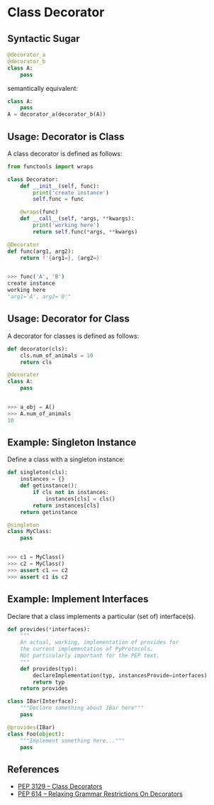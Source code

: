 # Class Decorator

## Syntactic Sugar

```python
@decorator_a
@decorator_b
class A:
    pass
```

semantically equivalent:

```python
class A:
    pass
A = decorator_a(decorator_b(A))
```

## Usage: Decorator is Class

A class decorator is defined as follows:

```python
from functools import wraps

class Decorator:
    def __init__(self, func):
        print('create instance')
        self.func = func

    @wraps(func)
    def __call__(self, *args, **kwargs):
        print('working here')
        return self.func(*args, **kwargs)

@Decorator
def func(arg1, arg2):
    return f'{arg1=}, {arg2=}'


>>> func('A', 'B')
create instance
working here
"arg1='A', arg2='B'"
```

## Usage: Decorator for Class

A decorator for classes is defined as follows:

```python
def decorator(cls):
    cls.num_of_animals = 10
    return cls

@decorater
class A:
    pass


>>> a_obj = A()
>>> A.num_of_animals
10
```

## Example: Singleton Instance

Define a class with a singleton instance:

```python
def singleton(cls):
    instances = {}
    def getinstance():
        if cls not in instances:
            instances[cls] = cls()
        return instances[cls]
    return getinstance

@singleton
class MyClass:
    pass


>>> c1 = MyClass()
>>> c2 = MyClass()
>>> assert c1 == c2
>>> assert c1 is c2
```

## Example: Implement Interfaces

Declare that a class implements a particular (set of) interface(s).

```python
def provides(*interfaces):
    """
    An actual, working, implementation of provides for
    the current implementation of PyProtocols.
    Not particularly important for the PEP text.
    """
    def provides(typ):
        declareImplementation(typ, instancesProvide=interfaces)
        return typ
    return provides

class IBar(Interface):
    """Declare something about IBar here"""
    pass

@provides(IBar)
class Foo(object):
    """Implement something here..."""
    pass
```

## References

- [PEP 3129 – Class Decorators](https://peps.python.org/pep-3129/)
- [PEP 614 – Relaxing Grammar Restrictions On Decorators](https://peps.python.org/pep-0614/)
